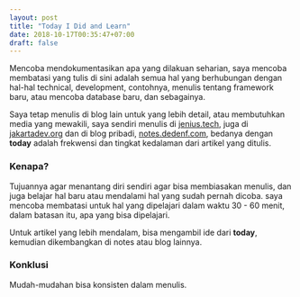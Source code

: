 ```yaml
---
layout: post
title: "Today I Did and Learn"
date: 2018-10-17T00:35:47+07:00
draft: false
---
```


Mencoba mendokumentasikan apa yang dilakuan seharian, saya mencoba membatasi yang tulis di sini adalah semua hal yang berhubungan dengan hal-hal technical, development, contohnya, menulis tentang framework baru, atau mencoba database baru, dan sebagainya.

Saya tetap menulis di blog lain untuk yang lebih detail, atau membutuhkan media yang mewakili, saya sendiri menulis di [jenius.tech](https://jenius.tech), juga di [jakartadev.org](https://jakartadev.org) dan di blog pribadi, [notes.dedenf.com](https://notes.dedenf.com), bedanya dengan **today** adalah frekwensi dan tingkat kedalaman dari artikel yang ditulis.

<!--more-->

### Kenapa?
Tujuannya agar menantang diri sendiri agar bisa membiasakan menulis, dan juga belajar hal baru atau mendalami hal yang sudah pernah dicoba. saya mencoba membatasi untuk hal yang dipelajari dalam waktu 30 - 60 menit, dalam batasan itu, apa yang bisa dipelajari.

Untuk artikel yang lebih mendalam, bisa mengambil ide dari **today**, kemudian dikembangkan di notes atau blog lainnya.

### Konklusi
Mudah-mudahan bisa konsisten dalam menulis.